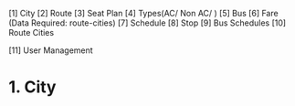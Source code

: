 [1] City
[2] Route
[3] Seat Plan
[4] Types(AC/ Non AC/ )
[5] Bus
[6] Fare (Data Required: route-cities)
[7] Schedule
[8] Stop
[9] Bus Schedules
[10] Route Cities

[11] User Management

# 1. City